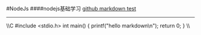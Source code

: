 #NodeJs
####nodejs基础学习
[github markdown test](https://github.com/SUNNYANDPJ/NodeJs/edit/master/README.md)
***
\\\C
#include <stdio.h>
int main()
{
  printf("hello markdown\n");
  return 0;
}
\\\
